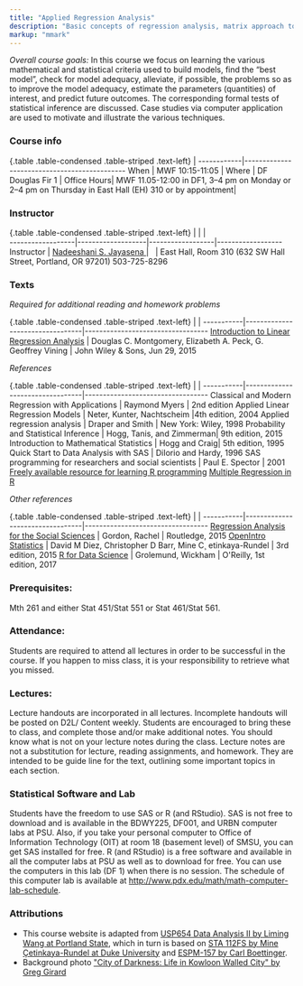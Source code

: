 ```yaml
---
title: "Applied Regression Analysis"
description: "Basic concepts of regression analysis, matrix approach to linear regression selecting the “best” regression equation, and multiple regression. Computational algorithms and computer software regression packages. Applications in science, engineering,and business. "
markup: "mmark"
---
```


*Overall course goals:*
In this course we focus on learning the various mathematical and statistical criteria used to build models, find the “best model”, check for model adequacy, alleviate, if possible, the problems so as to improve the model adequacy, estimate the parameters (quantities) of interest, and predict future outcomes. The corresponding formal tests of statistical inference are discussed. Case studies via computer application are used to motivate and illustrate the various techniques.

### Course info

{.table .table-condensed .table-striped .text-left}
 <span></span>     | <span></span>
------------|---------------------------------------------
When        |  MWF	10:15-11:05                |
Where       |   DF    Douglas Fir 1                                  |
Office Hours|  MWF  11.05-12:00 in DF1, 3–4 pm on Monday or 2–4 pm on Thursday in East Hall (EH) 310 or by appointment|


### Instructor
{.table .table-condensed .table-striped .text-left}
<span></span>     | <span></span>     | <span></span>    | <span></span>         
------------------|-------------------|------------------|------------------
Instructor        | [	Nadeeshani S. Jayasena ](https://www.pdx.edu/math/nadeeshani-jayasena) | <a href="mailto:nadeej2@pdx.edu" title="email"><i class="fa fa-envelope"></i></a> &nbsp;  | East Hall, Room 310 (632 SW Hall Street, Portland, OR 97201) 503-725-8296

### Texts

*Required for additional reading and homework problems*

{.table .table-condensed .table-striped .text-left}
 <span></span>     | <span></span> | <span></span> 
-----------|---------------------------------|----------------------------------
[Introduction to Linear Regression Analysis](https://www.amazon.com/Introduction-Linear-Regression-Analysis-Fifth/dp/1118780574) | Douglas C. Montgomery, Elizabeth A. Peck, G. Geoffrey Vining | John Wiley & Sons, Jun 29, 2015

*References*

{.table .table-condensed .table-striped .text-left}
 <span></span>     | <span></span> | <span></span> 
-----------|---------------------------------|----------------------------------
Classical and Modern Regression with Applications | Raymond Myers | 2nd edition
Applied Linear Regression Models | Neter, Kunter, Nachtscheim |4th edition, 2004
Applied regression analysis | Draper and Smith | New York: Wiley, 1998
Probability and Statistical Inference | Hogg, Tanis, and Zimmerman| 9th edition, 2015
Introduction to Mathematical Statistics | Hogg and Craig| 5th edition, 1995
Quick Start to Data Analysis with SAS | DiIorio and Hardy, 1996
SAS programming for researchers and social scientists | Paul E. Spector | 2001
[Freely available resource for learning R programming](http://cmdlinetips.com/2018/01/free-online-resources-books-to-learn-r-and-data-science/)
[Multiple Regression in R](http://web.math.ku.dk/~richard/courses/regression2013/regression.pdf)

*Other references*

{.table .table-condensed .table-striped .text-left}
 <span></span>     | <span></span> | <span></span> 
-----------|---------------------------------|----------------------------------
[Regression Analysis for the Social Sciences](https://www.amazon.com/Regression-Analysis-Social-Sciences-2/dp/113881251X) | Gordon, Rachel | Routledge, 2015
[OpenIntro Statistics](https://www.openintro.org/stat/index.php) | David M Diez, Christopher D Barr, Mine C¸ etinkaya-Rundel | 3rd edition, 2015
[R for Data Science](http://r4ds.had.co.nz/) | Grolemund, Wickham | O'Reilly, 1st edition, 2017

### Prerequisites: 

Mth 261 and either Stat 451/Stat 551 or Stat 461/Stat 561.

### Attendance: 

Students are required to attend all lectures in order to be successful in the course. If you happen to miss class, it is your responsibility to retrieve what you missed.

### Lectures:

Lecture handouts are incorporated in all lectures. Incomplete handouts will be posted on D2L/ Content weekly. Students are encouraged to bring these to class, and complete those and/or make additional notes. You should know what is not on your lecture notes during the class. Lecture notes are not a substitution for lecture, reading assignments, and homework. They are intended to be guide line for the text, outlining some important topics in each section.

### Statistical Software and Lab

Students have the freedom to use SAS or R (and RStudio). SAS is not free to download and is available in the BDWY225, DF001, and URBN computer labs at PSU. Also, if you take your personal computer to Office of Information Technology (OIT) at room 18 (basement level) of SMSU, you can get SAS installed for free. R (and RStudio) is a free software and available in all the computer labs at PSU as well as to download for free. You can use the computers in this lab (DF 1) when there is no session. The schedule of this computer lab is available at http://www.pdx.edu/math/math-computer-lab-schedule.

### Attributions

- This course website is adapted from [USP654 Data Analysis II by Liming Wang at Portland State](https://usp654.github.io), which in turn is based on [STA 112FS by Mine Çetinkaya-Rundel at Duke University](http://www2.stat.duke.edu/courses/Fall17/sta112.01/) and [ESPM-157 by Carl Boettinger](https://espm-157.carlboettiger.info/).
- Background photo ["City of Darkness: Life in Kowloon Walled City" by Greg Girard](http://greggirard.bigcartel.com/)
